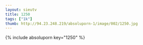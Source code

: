```yaml
--- 
layout: sieutv
title: 1250
tags: ["1k"]
thumb: http://94.23.248.219/absoluporn-1/image/002/1250.jpg
---
```

{% include absoluporn key="1250" %} 
